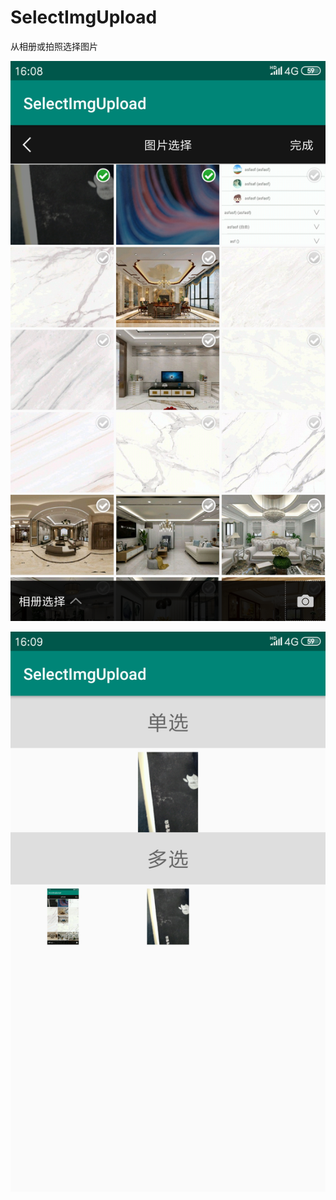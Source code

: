 # SelectImgUpload

从相册或拍照选择图片

![Alt text](http://github.com/linqingshanlinqingshan/SelectImgUpload/raw/master/images/Screenshot_2019-02-12-16-08-57-880.png)

![image](http://github.com/linqingshanlinqingshan/SelectImgUpload/raw/master/images/Screenshot_2019-02-12-16-09-12-194.png)
